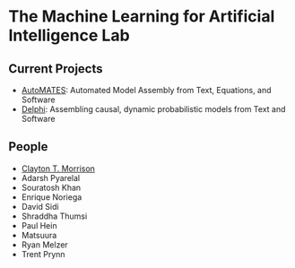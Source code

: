 # The Machine Learning for Artificial Intelligence Lab

## Current Projects

- [AutoMATES](https://ml4ai.github.io/automates/): 
Automated Model Assembly from Text, Equations, and Software
- [Delphi](https://ml4ai.github.io/delphi/):
Assembling causal, dynamic probabilistic models from Text and Software

## People

- [Clayton T. Morrison](http://w3.sista.arizona.edu/~clayton/)
- Adarsh Pyarelal
- Souratosh Khan
- Enrique Noriega
- David Sidi
- Shraddha Thumsi
- Paul Hein
- Matsuura
- Ryan Melzer
- Trent Prynn
